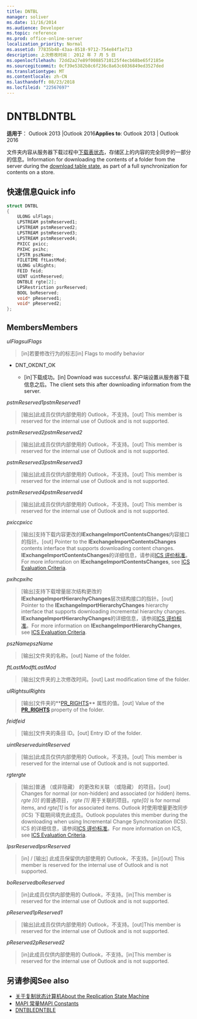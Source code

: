 ```yaml
---
title: DNTBL
manager: soliver
ms.date: 11/16/2014
ms.audience: Developer
ms.topic: reference
ms.prod: office-online-server
localization_priority: Normal
ms.assetid: 77835b48-43aa-8518-9712-754e84f1e713
description: 上次修改时间： 2012 年 7 月 5 日
ms.openlocfilehash: 72dd2a27e89f00885710125f4ecb68be65f2185e
ms.sourcegitcommit: 0cf39e5382b8c6f236c8a63c6036849ed3527ded
ms.translationtype: MT
ms.contentlocale: zh-CN
ms.lasthandoff: 08/23/2018
ms.locfileid: "22567697"
---
```

# <a name="dntbl"></a><span data-ttu-id="41265-103">DNTBL</span><span class="sxs-lookup"><span data-stu-id="41265-103">DNTBL</span></span>
 
<span data-ttu-id="41265-104">**适用于**： Outlook 2013 |Outlook 2016</span><span class="sxs-lookup"><span data-stu-id="41265-104">**Applies to**: Outlook 2013 | Outlook 2016</span></span> 
  
<span data-ttu-id="41265-105">文件夹内容从服务器下载过程中[下载表状态](download-table-state.md)，存储区上的内容的完全同步的一部分的信息。</span><span class="sxs-lookup"><span data-stu-id="41265-105">Information for downloading the contents of a folder from the server during the [download table state](download-table-state.md), as part of a full synchronization for contents on a store.</span></span>
  
## <a name="quick-info"></a><span data-ttu-id="41265-106">快速信息</span><span class="sxs-lookup"><span data-stu-id="41265-106">Quick info</span></span>

```cpp
struct DNTBL 
{ 
    ULONG ulFlags; 
    LPSTREAM pstmReserved1; 
    LPSTREAM pstmReserved2; 
    LPSTREAM pstmReserved3; 
    LPSTREAM pstmReserved4; 
    PXICC pxicc; 
    PXIHC pxihc; 
    LPSTR pszName; 
    FILETIME ftLastMod; 
    ULONG ulRights; 
    FEID feid; 
    UINT uintReserved; 
    DNTBLE rgte[2]; 
    LPSRestriction psrReserved; 
    BOOL boReserved; 
    void* pReserved1; 
    void* pReserved2; 
};

```

## <a name="members"></a><span data-ttu-id="41265-107">Members</span><span class="sxs-lookup"><span data-stu-id="41265-107">Members</span></span>

<span data-ttu-id="41265-108">_ulFlags_</span><span class="sxs-lookup"><span data-stu-id="41265-108">_ulFlags_</span></span>
  
> <span data-ttu-id="41265-109">[in]若要修改行为的标志</span><span class="sxs-lookup"><span data-stu-id="41265-109">[in] Flags to modify behavior</span></span> 
    
  - <span data-ttu-id="41265-110">DNT_OK</span><span class="sxs-lookup"><span data-stu-id="41265-110">DNT_OK</span></span>
    
    - <span data-ttu-id="41265-111">[in]下载成功。</span><span class="sxs-lookup"><span data-stu-id="41265-111">[in] Download was successful.</span></span> <span data-ttu-id="41265-112">客户端设置从服务器下载信息之后。</span><span class="sxs-lookup"><span data-stu-id="41265-112">The client sets this after downloading information from the server.</span></span>
    
<span data-ttu-id="41265-113">_pstmReserved1_</span><span class="sxs-lookup"><span data-stu-id="41265-113">_pstmReserved1_</span></span>
  
> <span data-ttu-id="41265-114">[输出]此成员仅供内部使用的 Outlook，不支持。</span><span class="sxs-lookup"><span data-stu-id="41265-114">[out] This member is reserved for the internal use of Outlook and is not supported.</span></span> 
    
<span data-ttu-id="41265-115">_pstmReserved2_</span><span class="sxs-lookup"><span data-stu-id="41265-115">_pstmReserved2_</span></span>
  
> <span data-ttu-id="41265-116">[输出]此成员仅供内部使用的 Outlook，不支持。</span><span class="sxs-lookup"><span data-stu-id="41265-116">[out] This member is reserved for the internal use of Outlook and is not supported.</span></span> 
    
<span data-ttu-id="41265-117">_pstmReserved3_</span><span class="sxs-lookup"><span data-stu-id="41265-117">_pstmReserved3_</span></span>
  
> <span data-ttu-id="41265-118">[输出]此成员仅供内部使用的 Outlook，不支持。</span><span class="sxs-lookup"><span data-stu-id="41265-118">[out] This member is reserved for the internal use of Outlook and is not supported.</span></span> 
    
<span data-ttu-id="41265-119">_pstmReserved4_</span><span class="sxs-lookup"><span data-stu-id="41265-119">_pstmReserved4_</span></span>
  
> <span data-ttu-id="41265-120">[输出]此成员仅供内部使用的 Outlook，不支持。</span><span class="sxs-lookup"><span data-stu-id="41265-120">[out] This member is reserved for the internal use of Outlook and is not supported.</span></span> 
    
<span data-ttu-id="41265-121">_pxicc_</span><span class="sxs-lookup"><span data-stu-id="41265-121">_pxicc_</span></span>
  
>  <span data-ttu-id="41265-122">[输出]支持下载内容更改的**IExchangeImportContentsChanges**内容接口的指针。</span><span class="sxs-lookup"><span data-stu-id="41265-122">[out] Pointer to the **IExchangeImportContentsChanges** contents interface that supports downloading content changes.</span></span> <span data-ttu-id="41265-123">**IExchangeImportContentsChanges**的详细信息，请参阅[ICS 评价标准](http://msdn.microsoft.com/en-us/library/aa579252%28EXCHG.80%29.aspx)。</span><span class="sxs-lookup"><span data-stu-id="41265-123">For more information on **IExchangeImportContentsChanges**, see [ICS Evaluation Criteria](http://msdn.microsoft.com/en-us/library/aa579252%28EXCHG.80%29.aspx).</span></span>
    
<span data-ttu-id="41265-124">_pxihc_</span><span class="sxs-lookup"><span data-stu-id="41265-124">_pxihc_</span></span>
  
>  <span data-ttu-id="41265-125">[输出]支持下载增量层次结构更改的**IExchangeImportHierarchyChanges**层次结构接口的指针。</span><span class="sxs-lookup"><span data-stu-id="41265-125">[out] Pointer to the **IExchangeImportHierarchyChanges** hierarchy interface that supports downloading incremental hierarchy changes.</span></span> <span data-ttu-id="41265-126">**IExchangeImportHierarchyChanges**的详细信息，请参阅[ICS 评价标准](http://msdn.microsoft.com/en-us/library/aa579252%28EXCHG.80%29.aspx)。</span><span class="sxs-lookup"><span data-stu-id="41265-126">For more information on **IExchangeImportHierarchyChanges**, see [ICS Evaluation Criteria](http://msdn.microsoft.com/en-us/library/aa579252%28EXCHG.80%29.aspx).</span></span>
    
<span data-ttu-id="41265-127">_pszName_</span><span class="sxs-lookup"><span data-stu-id="41265-127">_pszName_</span></span>
  
>  <span data-ttu-id="41265-128">[输出]文件夹的名称。</span><span class="sxs-lookup"><span data-stu-id="41265-128">[out] Name of the folder.</span></span> 
    
<span data-ttu-id="41265-129">_ftLastMod_</span><span class="sxs-lookup"><span data-stu-id="41265-129">_ftLastMod_</span></span>
  
>  <span data-ttu-id="41265-130">[输出]文件夹的上次修改时间。</span><span class="sxs-lookup"><span data-stu-id="41265-130">[out] Last modification time of the folder.</span></span> 
    
<span data-ttu-id="41265-131">_ulRights_</span><span class="sxs-lookup"><span data-stu-id="41265-131">_ulRights_</span></span>
  
>  <span data-ttu-id="41265-132">[输出]文件夹的**[PR_RIGHTS](http://msdn.microsoft.com/en-us/library/ee238052%28v=EXCHG.80%29.aspx)** 属性的值。</span><span class="sxs-lookup"><span data-stu-id="41265-132">[out] Value of the **[PR_RIGHTS](http://msdn.microsoft.com/en-us/library/ee238052%28v=EXCHG.80%29.aspx)** property of the folder.</span></span> 
    
<span data-ttu-id="41265-133">_feid_</span><span class="sxs-lookup"><span data-stu-id="41265-133">_feid_</span></span>
  
>  <span data-ttu-id="41265-134">[输出]文件夹的条目 ID。</span><span class="sxs-lookup"><span data-stu-id="41265-134">[out] Entry ID of the folder.</span></span> 
    
<span data-ttu-id="41265-135">_uintReserved_</span><span class="sxs-lookup"><span data-stu-id="41265-135">_uintReserved_</span></span>
  
>  <span data-ttu-id="41265-136">[输出]此成员仅供内部使用的 Outlook，不支持。</span><span class="sxs-lookup"><span data-stu-id="41265-136">[out] This member is reserved for the internal use of Outlook and is not supported.</span></span> 
    
<span data-ttu-id="41265-137">_rgte_</span><span class="sxs-lookup"><span data-stu-id="41265-137">_rgte_</span></span>
  
> <span data-ttu-id="41265-138">[输出]普通 （或非隐藏） 的更改和关联 （或隐藏） 的项目。</span><span class="sxs-lookup"><span data-stu-id="41265-138">[out] Changes for normal (or non-hidden) and associated (or hidden) items.</span></span>  <span data-ttu-id="41265-139">*rgte [0]* 的普通项目， *rgte [1]* 用于关联的项目。</span><span class="sxs-lookup"><span data-stu-id="41265-139">*rgte[0]*  is for normal items, and  *rgte[1]*  is for associated items.</span></span> <span data-ttu-id="41265-140">Outlook 时使用增量更改同步 (ICS) 下载期间填充此成员。</span><span class="sxs-lookup"><span data-stu-id="41265-140">Outlook populates this member during the downloading when using Incremental Change Synchronization (ICS).</span></span> <span data-ttu-id="41265-141">ICS 的详细信息，请参阅[ICS 评价标准](http://msdn.microsoft.com/en-us/library/aa579252%28EXCHG.80%29.aspx)。</span><span class="sxs-lookup"><span data-stu-id="41265-141">For more information on ICS, see [ICS Evaluation Criteria](http://msdn.microsoft.com/en-us/library/aa579252%28EXCHG.80%29.aspx).</span></span>
    
<span data-ttu-id="41265-142">_lpsrReserved_</span><span class="sxs-lookup"><span data-stu-id="41265-142">_lpsrReserved_</span></span>
  
>  <span data-ttu-id="41265-143">[in] / [输出] 此成员保留供内部使用的 Outlook，不支持。</span><span class="sxs-lookup"><span data-stu-id="41265-143">[in]/[out] This member is reserved for the internal use of Outlook and is not supported.</span></span> 
    
<span data-ttu-id="41265-144">_boReserved_</span><span class="sxs-lookup"><span data-stu-id="41265-144">_boReserved_</span></span>
  
>  <span data-ttu-id="41265-145">[in]此成员仅供内部使用的 Outlook，不支持。</span><span class="sxs-lookup"><span data-stu-id="41265-145">[in]This member is reserved for the internal use of Outlook and is not supported.</span></span> 
    
<span data-ttu-id="41265-146">_pReserved1_</span><span class="sxs-lookup"><span data-stu-id="41265-146">_pReserved1_</span></span>
  
>  <span data-ttu-id="41265-147">[输出]此成员仅供内部使用的 Outlook，不支持。</span><span class="sxs-lookup"><span data-stu-id="41265-147">[out]This member is reserved for the internal use of Outlook and is not supported.</span></span> 
    
<span data-ttu-id="41265-148">_pReserved2_</span><span class="sxs-lookup"><span data-stu-id="41265-148">_pReserved2_</span></span>
  
>  <span data-ttu-id="41265-149">[in]此成员仅供内部使用的 Outlook，不支持。</span><span class="sxs-lookup"><span data-stu-id="41265-149">[in]This member is reserved for the internal use of Outlook and is not supported.</span></span> 
    
## <a name="see-also"></a><span data-ttu-id="41265-150">另请参阅</span><span class="sxs-lookup"><span data-stu-id="41265-150">See also</span></span>

- [<span data-ttu-id="41265-151">关于复制状态计算机</span><span class="sxs-lookup"><span data-stu-id="41265-151">About the Replication State Machine</span></span>](about-the-replication-state-machine.md)  
- [<span data-ttu-id="41265-152">MAPI 常量</span><span class="sxs-lookup"><span data-stu-id="41265-152">MAPI Constants</span></span>](mapi-constants.md) 
- [<span data-ttu-id="41265-153">DNTBLE</span><span class="sxs-lookup"><span data-stu-id="41265-153">DNTBLE</span></span>](dntble.md)

